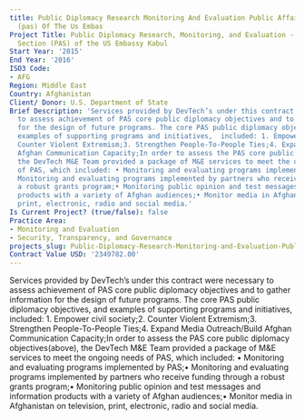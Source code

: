 ```yaml
---
title: Public Diplomacy Research Monitoring And Evaluation Public Affairs Section
  (pas) Of The Us Embas
Project Title: Public Diplomacy Research, Monitoring, and Evaluation - Public Affairs
  Section (PAS) of the US Embassy Kabul
Start Year: '2015'
End Year: '2016'
ISO3 Code:
- AFG
Region: Middle East
Country: Afghanistan
Client/ Donor: U.S. Department of State
Brief Description: 'Services provided by DevTech’s under this contract were necessary
  to assess achievement of PAS core public diplomacy objectives and to gather information
  for the design of future programs. The core PAS public diplomacy objectives, and
  examples of supporting programs and initiatives,  included: 1. Empower civil society;2.
  Counter Violent Extremism;3. Strengthen People-To-People Ties;4. Expand Media Outreach/Build
  Afghan Communication Capacity;In order to assess the PAS core public diplomacy objectives(above),
  the DevTech M&E Team provided a package of M&E services to meet the ongoing needs
  of PAS, which included: • Monitoring and evaluating programs implemented by PAS;•
  Monitoring and evaluating programs implemented by partners who receive funding through
  a robust grants program;• Monitoring public opinion and test messages and information
  products with a variety of Afghan audiences;• Monitor media in Afghanistan on television,
  print, electronic, radio and social media.'
Is Current Project? (true/false): false
Practice Area:
- Monitoring and Evaluation
- Security, Transparency, and Governance
projects_slug: Public-Diplomacy-Research-Monitoring-and-Evaluation-Public-Affairs-Section-(PAS)-of-the-US-Embas
Contract Value USD: '2349782.00'
---
```


Services provided by DevTech’s under this contract were necessary to assess achievement of PAS core public diplomacy objectives and to gather information for the design of future programs. The core PAS public diplomacy objectives, and examples of supporting programs and initiatives,  included: 1. Empower civil society;2. Counter Violent Extremism;3. Strengthen People-To-People Ties;4. Expand Media Outreach/Build Afghan Communication Capacity;In order to assess the PAS core public diplomacy objectives(above), the DevTech M&E Team provided a package of M&E services to meet the ongoing needs of PAS, which included: • Monitoring and evaluating programs implemented by PAS;• Monitoring and evaluating programs implemented by partners who receive funding through a robust grants program;• Monitoring public opinion and test messages and information products with a variety of Afghan audiences;• Monitor media in Afghanistan on television, print, electronic, radio and social media.